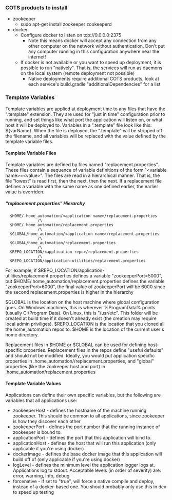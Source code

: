 ### COTS products to install
- zookeeper
  - sudo apt-get install zookeeper zookeeperd
- docker
  - Configure docker to listen on tcp://0.0.0.0:2375
    - Note this means docker will accept any connection from any other computer on the network without authentication. Don't put any computer running in this configuration anywhere near the internet!
  - If docker is not available or you want to speed up deployment, it is possible to run "natively". That is, the services will run as daemons on the local system (remote deployment not possible)
    - Native deployments require additional COTS products, look at each service's build.gradle "additionalDependencies" for a list

### Template Variables
Template variables are applied at deployment time to any files that have the ".template" extension. They are used for "just in time" configuration prior to running, and set things like what port the application will listen on, or what host it will be deployed to. Variables in a ".template" file look like this: ${varName}. When the file is deployed, the ".template" will be stripped off the filename, and all variables will be replaced with the value defined by the template variable files.
   
#### Template Variable Files
Template variables are defined by files named "replacement.properties". These files contain a sequence of variable definitions of the form "\<variable name>=\<value>". The files are read in a hierarchical manner. That is, the file "lowest" is read first, then the next, then the next. If a replacement file defines a variable with the same name as one defined earlier, the earlier value is overriden.

##### "replacement.properties" Hierarchy

      $HOME/.home_automation/<application name>/replacement.properties
                  /\
      $HOME/.home_automation/replacement.properties
                  /\
      $GLOBAL/home_automation/<application name>/replacement.properties
                  /\
      $GLOBAL/home_automation/replacement.properties
                  /\
      $REPO_LOCATION/<application repo>/replacement.properties
                  /\
      $REPO_LOCATION/application-utilities/replacement.properties
      
For example, if $REPO_LOCATION/application-utilities/replacement.properties defines a variable "zookeeperPort=5000", but $HOME/.home_automation/replacement.properties defines the variable "zookeeperPort=6000", the final value of zookeeperPort will be 6000 since the second replacement.properties is higher in the hierarchy
   
$GLOBAL is the location on the host machine where global configuration goes. On Windows machines, this is wherever %ProgramData% points (usually C:\Program Data). On Linux, this is "/usr/etc". This folder will be created at build time if it doesn't already exist (the creation may require local admin priviliges). $REPO_LOCATION is the location that you cloned all the home_automation repos to. $HOME is the location of the current user's home directory.
   
Replacement files in $HOME or $GLOBAL can be used for defining host-specific properties. Replacement files in the repos define "useful defaults" and should not be modified. Ideally, you would put application specific properties in .home_automation/<application name>/replacement.properties, and "global" properties (like the zookeeper host and port) in .home_automation/replacement.properties

#### Template Variable Values
Applications can define their own specific variables, but the following are variables that all applications use:
- zookeeperHost - defines the hostname of the machine running zookeeper. This should be common to all applications, since zookeeper is how they discover each other
- zookeeperPort - defines the port number that the running instance of zookeeper is bound to.
- applicationPort - defines the port that this application will bind to.
- applicationHost - defines the host that will run this application (only applicable if you're using docker)
- dockerImage - defines the base docker image that this application will build off of (only applicable if you're using docker)
- logLevel - defines the minimum level the application logger logs at. Applications log to stdout. Acceptable levels (in order of severity) are: error, warning, info, debug
- forcenative - if set to "true", will force a native compile and deploy, instead of a docker-based one. You should probably only use this in dev to speed up testing
